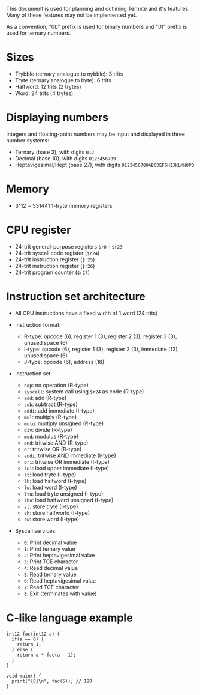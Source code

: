 This document is used for planning and outlining Termite and it's features. Many of these features may not be implemented yet.

As a convention, "0b" prefix is used for binary numbers and "0t" prefix is used for ternary numbers.

# Sizes
- Trybble (ternary analogue to nybble): 3 trits
- Tryte (ternary analogue to byte): 6 trits
- Halfword: 12 trits (2 trytes)
- Word: 24 trits (4 trytes)

<!-- 
# Integer representation
- Unbalanced ternary system with digits {0, 1, 2} is used to store integers.
- Internally, each trit is stored as a pair of bits in "binary-coded ternary" format, with 0 = 0b00, 1 = 0b01, and 2 = 0b10.
- Signed integers use "3's complement" system to store negative integers, analogous to 2's complement.
  The "3's complement" of a number is made by subtracting it from 0t222...222 (the number of digits depends on the integer size), then adding 1.  
  For example, assuming an integer size of 3 trits, the 3's complement of 0t111 is 0t222 - 0t111 + 0t001 = 0t112.

# Floating-point representation
- Floating-point numbers are stored as two integers, the significand and exponent. The value of the floating-point number is significand*3^exponent.
- 24-trit (single-precision) floating-point numbers will use a 6-trit exponent and 18-trit significand, 
  which translates to approximately 8 decimal digits of precision.
- 48-trit (double-precision) floating-point numbers will use an 12-trit exponent and 36-trit significand, 
  which translates to approximately 18 decimal digits of precision.
- 60-trit (extended-precision) floating-point numbers will use a 24-trit exponent and 36-trit significand, 
  which translates to approximately 18 decimal digits of precision. -->

# Displaying numbers
Integers and floating-point numbers may be input and displayed in three number systems:
- Ternary (base 3), with digits `012`
- Decimal (base 10), with digits `0123456789`
- Heptavigesimal/Hept (base 27), with digits `0123456789ABCDEFGHIJKLMNOPQ`

# Memory
- 3^12 = 531441 1-tryte memory registers

# CPU register
- 24-trit general-purpose registers `$r0` - `$r23`
- 24-trit syscall code register (`$r24`)
- 24-trit instruction register (`$r25`)
- 24-trit instruction register (`$r26`)
- 24-trit program counter (`$r27`)

# Instruction set architecture
- All CPU instructions have a fixed width of 1 word (24 trits)
- Instruction format:
  - R-type: opcode (6), register 1 (3), register 2 (3), register 3 (3), unused space (6)
  - I-type: opcode (6), register 1 (3), register 2 (3), immediate (12), unused space (6)
  - J-type: opcode (6), address (18)

- Instruction set:
  - `nop`: no operation (R-type)
  - `syscall`: system call using `$r24` as code (R-type)
  - `add`: add (R-type)
  - `sub`: subtract (R-type)
  - `addi`: add immediate (I-type)
  - `mul`: multiply (R-type)
  - `mulu`: multiply unsigned (R-type)
  - `div`: divide (R-type)
  - `mod`: modulus (R-type)
  - `and`: tritwise AND (R-type)
  - `or`: tritwise OR (R-type)
  - `andi`: tritwise AND immediate (I-type)
  - `ori`: tritwise OR immediate (I-type)
  - `lui`: load upper immediate (I-type)
  - `lt`: load tryte (I-type)
  - `lh`: load halfword (I-type)
  - `lw`: load word (I-type)
  - `ltu`: load tryte unsigned (I-type)
  - `lhu`: load halfword unsigned (I-type)
  - `st`: store tryte (I-type)
  - `sh`: store halfworld (I-type)
  - `sw`: store word (I-type)

- Syscall services:
  - `0`: Print decimal value
  - `1`: Print ternary value
  - `2`: Print heptavigesimal value
  - `3`: Print TCE character
  - `4`: Read decimal value
  - `5`: Read ternary value
  - `6`: Read heptavigesimal value
  - `7`: Read TCE character
  - `8`: Exit (terminates with value)

<!-- - Example assembly program to add two numbers:
```
main:
  lti 1,r0; loads 1 into r0
  lti 2,r1; loads 1 into r0
  add r2,r0,r1; adds r0 and r1, storing result in r2
  sys $00,r2; prints r2
  sys $08,$00; exits with status code 0
``` -->

# C-like language example
```
int12 fac(int12 a) {
  if(a == 0) {
    return 1;
  } else {
    return a * fac(a - 1);
  }
}

void main() {
  print("{0}\n", fac(5)); // 120
}
```